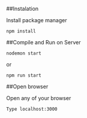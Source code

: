 ##Instalation

Install package manager

```
npm install
```

##Compile and Run on Server

```
nodemon start
```

or

```
npm run start
```

##Open browser

Open any of your browser

```
Type localhost:3000
```